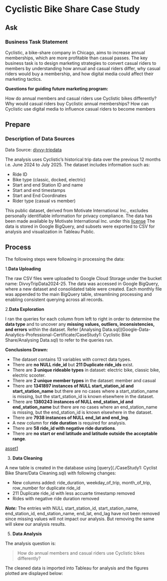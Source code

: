 # Cyclistic Bike Share Case Study

## Ask

### Business Task Statement

Cyclistic, a bike-share company in Chicago, aims to increase annual memberships, which are more profitable than casual passes. The key business task is to design marketing strategies to convert casual riders to members by understanding how annual and casual riders differ, why casual riders would buy a membership, and how digital media could affect their marketing tactics.

**Questions for guiding future marketing program:**

How do annual members and casual riders use Cyclistic bikes differently?
Why would casual riders buy Cyclistic annual memberships?
How can Cyclistic use digital media to influence casual riders to become members

## Prepare

### Description of Data Sources

Data Source: [divvy-tripdata](https://divvy-tripdata.s3.amazonaws.com/index.html)

The analysis uses Cyclistic’s historical trip data over the previous 12 months i.e. June 2024 to July 2025. The dataset includes information such as:

- Ride ID
- Bike type (classic, docked, electric)
- Start and end Station ID and name
- Start and end timestamps
- Start and End Coordinates
- Rider type (casual vs member)

This public dataset, derived from Motivate International Inc., excludes personally identifiable information for privacy compliance. The data has been made available by Motivate International Inc. under this [license](https://www.divvybikes.com/data-license-agreement) The data is stored in Google BigQuery, and subsets were exported to CSV for analysis and visualization in Tableau Public.

## Process

The following steps were following in processing the data:

1.**Data Uploading**

The raw CSV files were uploaded to Google Cloud Storage under the bucket name: DivvyTripData2024-25. The data was accessed in Google BigQuery, where a new dataset and consolidated table were created. Each monthly file was appended to the main BigQuery table, streamlining processing and enabling consistent querying across all records.

2.**Data Exploration**

I ran the queries for each column from left to right in order to determine the **data type** and to uncover any **missing values, outliers, inconsistencies, and errors** within the dataset. Refer [Analysing Data.sql](Google-Data-Analytics-Professional-Certificate/CaseStudy1: Cyclistic Bike Share/Analysing Data.sql) to refer to the queries run.

**Conclusions Drawn:**

* The dataset contains 13 variables with correct data types.
* There are **no NULL ride_id** but **211 Duplicate ride_ids** exist.
* There are **3 unique rideable types** in dataset: electric bike, classic bike, electric scooter.
* There are **2 unique member types** in the dataset: member and casual
* There are **1341897 instances of NULL start_station_id and start_station_name** but there are no cases where a start_station_name is missing, but the start_station_id is known elsewhere in the dataset.
* There are **1380243 instances of NULL end_station_id and end_station_name** but there are no cases where an end_station_name is missing, but the end_station_id is known elsewhere in the dataset.
* There are **7938 instances of NULL end_lat and end_lng**.
* A new column for **ride duration** is required for analysis.
* There are **58 ride_id with negative ride durations**.
* There are **no start or end latitude and latitude outside the acceptable range**.

[asset1](./assets/asset1.png)

3. **Data Cleaning**

A new table is created in the database using [query](./CaseStudy1: Cyclist Bike Share/Data Cleaning.sql) with following changes:

* New columns added: ride_duration, weekday_of_trip, month_of_trip, row_number for duplicate ride_id
* 211 Duplicate ride_id with less accuarte timestamp removed
* Rides with negative ride duration removed

***Note:*** The entries with NULL start_station_id, start_station_name, end_station_id, end_station_name, end_lat, end_lag have not been removed since missing values will not impact our analysis. But removing the same will skew our analysis results.

5. **Data Analysis**

The analysis question is:

> How do annual members and casual riders use Cyclistic bikes differently?

The cleaned data is imported into Tableau for analysis and the figures plotted are displayed below:


